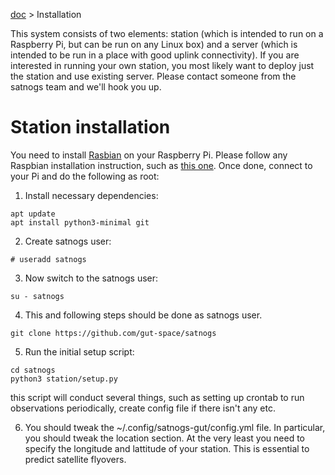 [doc](../README.md) > Installation

This system consists of two elements: station (which is intended to run on a Raspberry Pi, but can be run on any Linux
box) and a server (which is intended to be run in a place with good uplink connectivity). If you are interested in
running your own station, you most likely want to deploy just the station and use existing server. Please contact
someone from the satnogs team and we'll hook you up.

# Station installation

You need to install [Rasbian](https://www.raspbian.org/) on your Raspberry Pi. Please follow any Raspbian installation
instruction, such as [this one](https://www.raspberrypi.org/documentation/installation/installing-images/). Once
done, connect to your Pi and do the following as root:

1. Install necessary dependencies:

```
apt update
apt install python3-minimal git
```

2. Create satnogs user:

```
# useradd satnogs
```

3. Now switch to the satnogs user:
```
su - satnogs
```

4. This and following steps should be done as satnogs user.

```
git clone https://github.com/gut-space/satnogs
```

5. Run the initial setup script:

```
cd satnogs
python3 station/setup.py
```
this script will conduct several things, such as setting up crontab to run observations periodically, create config file if there isn't any etc.

6. You should tweak the ~/.config/satnogs-gut/config.yml file. In particular, you should tweak the location section. At the very least you need to specify the longitude and lattitude of your station. This is essential to predict satellite flyovers.
